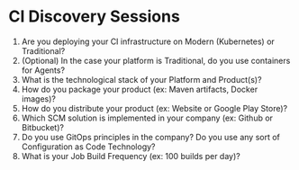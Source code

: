 # CI Discovery Sessions

1. Are you deploying your CI infrastructure on Modern (Kubernetes) or Traditional?
2. (Optional) In the case your platform is Traditional, do you use containers for Agents?
3. What is the technological stack of your Platform and Product(s)?
4. How do you package your product (ex: Maven artifacts, Docker images)?
5. How do you distribute your product (ex: Website or Google Play Store)?
6. Which SCM solution is implemented in your company (ex: Github or Bitbucket)?
7. Do you use GitOps principles in the company? Do you use any sort of Configuration as Code Technology?
8. What is your Job Build Frequency (ex: 100 builds per day)?
